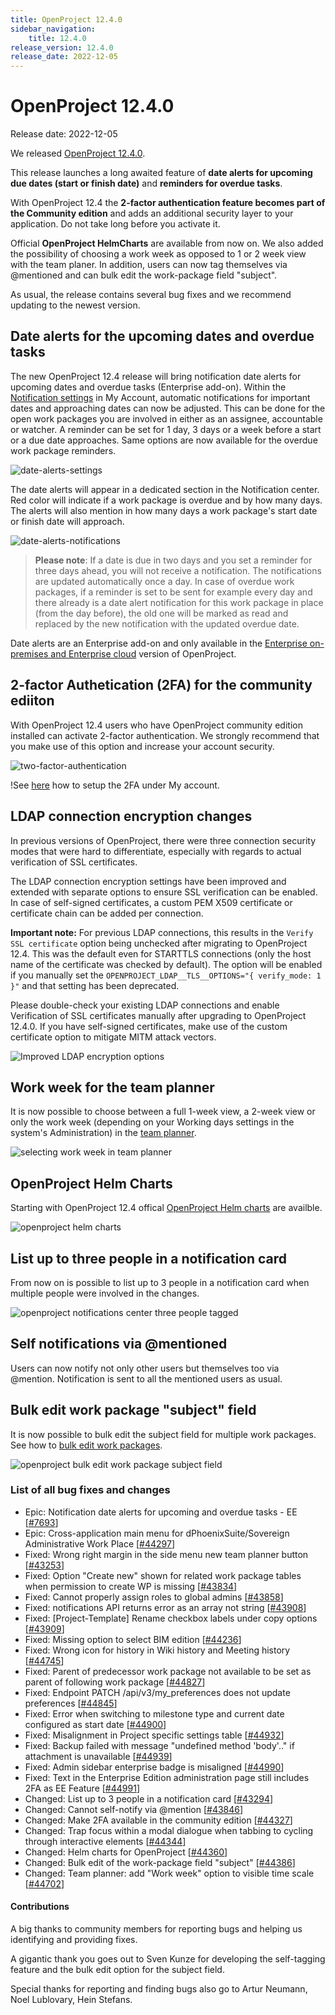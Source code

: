 ```yaml
---
title: OpenProject 12.4.0
sidebar_navigation:
    title: 12.4.0
release_version: 12.4.0
release_date: 2022-12-05
---
```


# OpenProject 12.4.0

Release date: 2022-12-05

We released [OpenProject 12.4.0](https://community.openproject.com/versions/1595).

This release launches a long awaited feature of **date alerts for upcoming due dates (start or finish date)** and **reminders for overdue tasks**.

With OpenProject 12.4 the **2-factor authentication feature becomes part of the Community edition** and adds an additional security layer to your application. Do not take long before you activate it. 

Official **OpenProject HelmCharts** are available from now on. We also added the possibility of choosing a work week as opposed to 1 or 2 week view with the team planer. In addition, users can now tag themselves via @mentioned and can bulk edit the work-package field "subject". 

As usual, the release contains several bug fixes and we recommend updating to the newest version.

## Date alerts for the upcoming dates and overdue tasks

The new OpenProject 12.4 release will bring notification date alerts for upcoming dates and overdue tasks (Enterprise add-on). Within the [Notification settings](../../user-guide/notifications/notification-settings/) in My Account, automatic notifications for important dates and approaching dates can now be adjusted. This can be done for the open work packages you are involved in either as an assignee, accountable or watcher. A reminder can be set for 1 day, 3 days or a week before a start or a due date approaches. 
Same options are now available for the overdue work package reminders. 

![date-alerts-settings](openproject-date-alerts-settings.png)

The date alerts will appear in a dedicated section in the Notification center. Red color will indicate if a work package is overdue and by how many days. The alerts will also mention in how many days a work package's start date or finish date will approach.

![date-alerts-notifications](openproject-date-alerts-notification-center.png)

>**Please note**: If a date is due in two days and you set a reminder for three days ahead, you will not receive a notification. The notifications are updated automatically once a day.
In case of overdue work packages, if a reminder is set to be sent for example every day and there already is a date alert notification for this work package in place (from the day before), the old one will be marked as read and replaced by the new notification with the updated overdue date.

Date alerts are an Enterprise add-on and only available in the [Enterprise on-premises and Enterprise cloud](https://www.openproject.org/enterprise-edition) version of OpenProject.

## 2-factor Authetication (2FA) for the community ediiton

With OpenProject 12.4 users who have OpenProject community edition installed can activate 2-factor authentication. We strongly recommend that you make use of this option and increase your account security. 

![two-factor-authentication](openproject-2-factor-authentication-community-edition-png)

!See [here](../../getting-started/my-account/#two-factor-authentication) how to setup the 2FA under My account.



## LDAP connection encryption changes

In previous versions of OpenProject, there were three connection security modes that were hard to differentiate, especially with regards to actual verification of SSL certificates.

The LDAP connection encryption settings have been improved and extended with separate options to ensure SSL verification can be enabled. In case of self-signed certificates, a custom PEM X509 certificate or certificate chain can be added per connection.

**Important note:** For previous LDAP connections, this results in the `Verify SSL certificate` option being unchecked after migrating to OpenProject 12.4. This was the default even for STARTTLS connections (only the host name of the certificate was checked by default). The option will be enabled if you manually set the `OPENPROJECT_LDAP__TLS__OPTIONS="{ verify_mode: 1 }"` and that setting has been deprecated.

Please double-check your existing LDAP connections and enable Verification of SSL certificates manually after upgrading to OpenProject 12.4.0. If you have self-signed certificates, make use of the custom certificate option to mitigate MITM attack vectors.

![Improved LDAP encryption options](ldap-encryption-options.png)

## Work week for the team planner

It is now possible to choose between a full 1-week view, a 2-week view or only the work week (depending on your Working days settings in the system's Administration) in the [team planner](../../user-guide/team-planner/).

![selecting work week in team planner](openproject-team-planner-work-week.gif)

## OpenProject Helm Charts

Starting with OpenProject 12.4 offical [OpenProject Helm charts](../../installation-and-operations/installation/kubernetes/#helm) are availble.

![openproject helm charts](openproject-helm-charts.jpg)

## List up to three people in a notification card

From now on is possible to list up to 3 people in a notification card when multiple people were involved in the changes. 

![openproject notifications center three people tagged](openproject-notifications-three-users-tagged.png)

## Self notifications via @mentioned

Users can now notify not only other users but themselves too via @mention. Notification is sent to all the mentioned users as usual.

## Bulk edit work package "subject" field

It is now possible to bulk edit the subject field for multiple work packages. See how to [bulk edit work packages](../../user-guide/work-packages/edit-work-package/#bulk-edit-work-packages). 

![openproject bulk edit work package subject field](openproject-bulk-edit-subject.png)

### List of all bug fixes and changes

- Epic: Notification date alerts for upcoming and overdue tasks - EE \[[#7693](https://community.openproject.com/wp/7693)\]
- Epic: Cross-application main menu for dPhoenixSuite/Sovereign Administrative Work Place  \[[#44297](https://community.openproject.com/wp/44297)\]
- Fixed: Wrong right margin in the side menu new team planner button \[[#43253](https://community.openproject.com/wp/43253)\]
- Fixed: Option "Create new" shown for related work package tables when permission to create WP is missing \[[#43834](https://community.openproject.com/wp/43834)\]
- Fixed: Cannot properly assign roles to global admins \[[#43858](https://community.openproject.com/wp/43858)\]
- Fixed: notifications API returns error as an array not string \[[#43908](https://community.openproject.com/wp/43908)\]
- Fixed: [Project-Template] Rename checkbox labels under copy options \[[#43909](https://community.openproject.com/wp/43909)\]
- Fixed: Missing option to select BIM edition \[[#44236](https://community.openproject.com/wp/44236)\]
- Fixed: Wrong icon for history in Wiki history and Meeting history \[[#44745](https://community.openproject.com/wp/44745)\]
- Fixed: Parent of predecessor work package not available to be set as parent of following work package \[[#44827](https://community.openproject.com/wp/44827)\]
- Fixed: Endpoint PATCH /api/v3/my_preferences does not update preferences \[[#44845](https://community.openproject.com/wp/44845)\]
- Fixed: Error when switching to milestone type and current date configured as start date \[[#44900](https://community.openproject.com/wp/44900)\]
- Fixed: Misalignment in Project specific settings table  \[[#44932](https://community.openproject.com/wp/44932)\]
- Fixed: Backup failed with message "undefined method 'body'.." if attachment is unavailable \[[#44939](https://community.openproject.com/wp/44939)\]
- Fixed: Admin sidebar enterprise badge is misaligned \[[#44990](https://community.openproject.com/wp/44990)\]
- Fixed: Text in the Enterprise Edition administration page still includes 2FA as EE Feature \[[#44991](https://community.openproject.com/wp/44991)\]
- Changed: List up to 3 people in a notification card \[[#43294](https://community.openproject.com/wp/43294)\]
- Changed: Cannot self-notify via @mention \[[#43846](https://community.openproject.com/wp/43846)\]
- Changed: Make 2FA available in the community edition \[[#44327](https://community.openproject.com/wp/44327)\]
- Changed: Trap focus within a modal dialogue when tabbing to cycling through interactive elements \[[#44344](https://community.openproject.com/wp/44344)\]
- Changed: Helm charts for OpenProject \[[#44360](https://community.openproject.com/wp/44360)\]
- Changed: Bulk edit of the work-package field "subject" \[[#44386](https://community.openproject.com/wp/44386)\]
- Changed: Team planner: add "Work week" option to visible time scale \[[#44702](https://community.openproject.com/wp/44702)\]

#### Contributions
A big thanks to community members for reporting bugs and helping us identifying and providing fixes.

A gigantic thank you goes out to Sven Kunze for developing the self-tagging feature and the bulk edit option for the subject field.

Special thanks for reporting and finding bugs also go to Artur Neumann, Noel Lublovary, Hein Stefans.


